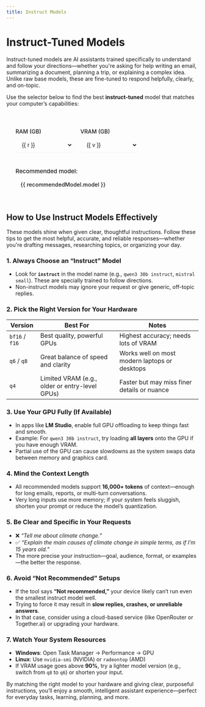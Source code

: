 ```yaml
---
title: Instruct Models
---
```


# Instruct-Tuned Models

Instruct-tuned models are AI assistants trained specifically to understand and follow your directions—whether you're asking for help writing an email, summarizing a document, planning a trip, or explaining a complex idea. Unlike raw base models, these are fine-tuned to respond helpfully, clearly, and on-topic.

Use the selector below to find the best **instruct-tuned** model that matches your computer’s capabilities:


<script setup>
import { ref, computed } from 'vue'

const ram = ref(16)
const vram = ref(8)

// Define the available options
const ramOptions = [16, 32, 64, 128]
const vramOptions = [0, 4, 6, 8, 12, 16, 24, 32]

// Define your recommendation rules here - much easier to maintain!
const recommendationRules = [
  // High VRAM (32 GB), very high RAM (128 GB) - bf16
  { ramMin: 128, vramMin: 32, model: "Mistral Small Q8 or Qwen3 30B Instruct BF16", color: "var(--vp-c-green-2)", bg: "var(--vp-c-green-soft)" },
  // High VRAM (24 GB), very high RAM (128 GB) - Q8 or bf16
  { ramMin: 128, vramMin: 24, model: "Mistral Small Q4 or Qwen3 30B Instruct Q8", color: "var(--vp-c-green-2)", bg: "var(--vp-c-green-soft)" },
  // High VRAM (16–24 GB), very high RAM (128 GB) - BF16
  { ramMin: 128, vramMin: 16, model: "Qwen3 30B Instruct BF16", color: "var(--vp-c-green-2)", bg: "var(--vp-c-green-soft)" },
  { ramMin: 128, vramMin: 12, model: "Qwen3 30B Instruct BF16", color: "var(--vp-c-green-2)", bg: "var(--vp-c-green-soft)" },
  { ramMin: 128, vramMin: 8, model: "Qwen3 30B Instruct BF16", color: "var(--vp-c-green-2)", bg: "var(--vp-c-green-soft)" },

  // High VRAM (32 GB), high RAM (64 GB) - Q8 or BF16
  { ramMin: 64, vramMin: 32, model: "Mistral Small Q8 or Qwen3 30B Instruct BF16", color: "var(--vp-c-blue-2)", bg: "var(--vp-c-blue-soft)" },
  // High VRAM (24 GB), high RAM (64 GB) - Q8
  { ramMin: 64, vramMin: 24, model: "Mistral Small Q4 or Qwen3 30B Instruct Q8", color: "var(--vp-c-blue-2)", bg: "var(--vp-c-blue-soft)" },
  // Medium-high VRAM (16–12 GB), high RAM (64 GB) - Q8
  { ramMin: 64, vramMin: 16, model: "Qwen3 30B Instruct Q8", color: "var(--vp-c-blue-2)", bg: "var(--vp-c-blue-soft)" },
  { ramMin: 64, vramMin: 12, model: "Qwen3 30B Instruct Q8", color: "var(--vp-c-blue-2)", bg: "var(--vp-c-blue-soft)" },
  { ramMin: 64, vramMin: 8, model: "Qwen3 30B Instruct Q8", color: "var(--vp-c-blue-2)", bg: "var(--vp-c-blue-soft)" },
  // Lower VRAM (6–4 GB), high RAM (64 GB) - Q6
  { ramMin: 64, vramMin: 6, model: "Qwen3 30B Instruct Q6", color: "var(--vp-c-yellow-2)", bg: "var(--vp-c-yellow-soft)" },
  { ramMin: 64, vramMin: 4, model: "Qwen3 30B Instruct Q6", color: "var(--vp-c-yellow-2)", bg: "var(--vp-c-yellow-soft)" },
  { ramMin: 64, vramMin: 0, model: "Qwen3 30B Instruct Q6", color: "var(--vp-c-yellow-2)", bg: "var(--vp-c-yellow-soft)" },

  // High VRAM (32 GB), medium RAM (32 GB) - Q8
  { ramMin: 32, vramMin: 32, model: "Mistral Small Q8", color: "var(--vp-c-blue-2)", bg: "var(--vp-c-blue-soft)" },
  // High VRAM (24 GB), medium RAM (32 GB) - Q6/Q4
  { ramMin: 32, vramMin: 24, model: "Mistral Small Q4 or Qwen3 30B Instruct Q6", color: "var(--vp-c-blue-2)", bg: "var(--vp-c-blue-soft)" },
  // Medium VRAM (16–12 GB), medium RAM (32 GB) - BF16 (4B)
  { ramMin: 32, vramMin: 16, model: "Qwen3 4B BF16", color: "var(--vp-c-blue-2)", bg: "var(--vp-c-blue-soft)" },
  { ramMin: 32, vramMin: 12, model: "Qwen3 4B BF16", color: "var(--vp-c-blue-2)", bg: "var(--vp-c-blue-soft)" },
  // Medium VRAM (8 GB), medium RAM (32 GB) - Q8 (4B)
  { ramMin: 32, vramMin: 8, model: "Qwen3 4B Q8", color: "var(--vp-c-blue-2)", bg: "var(--vp-c-blue-soft)" },
  // Lower VRAM (6–4 GB), medium RAM (32 GB) - Q4 (4B)
  { ramMin: 32, vramMin: 6, model: "Qwen3 4B Q4", color: "var(--vp-c-yellow-2)", bg: "var(--vp-c-yellow-soft)" },
  { ramMin: 32, vramMin: 4, model: "Qwen3 4B Q4", color: "var(--vp-c-yellow-2)", bg: "var(--vp-c-yellow-soft)" },

  // High VRAM (32 GB), low RAM (16 GB) - Q8 (4B)
  { ramMin: 16, vramMin: 32, model: "Mistral Small Q8", color: "var(--vp-c-orange-2)", bg: "var(--vp-c-orange-soft)" },
  // High VRAM (24 GB), low RAM (16 GB) - Q4 (4B)
  { ramMin: 16, vramMin: 24, model: "Mistral Small Q4", color: "var(--vp-c-orange-2)", bg: "var(--vp-c-orange-soft)" },
  // Medium VRAM (16–12 GB), low RAM (16 GB) - BF16 (4B)
  { ramMin: 16, vramMin: 16, model: "Qwen3 4B BF16", color: "var(--vp-c-orange-2)", bg: "var(--vp-c-orange-soft)" },
  { ramMin: 16, vramMin: 12, model: "Qwen3 4B BF16", color: "var(--vp-c-orange-2)", bg: "var(--vp-c-orange-soft)" },
  // Medium VRAM (8 GB), low RAM (16 GB) - Q8 (4B)
  { ramMin: 16, vramMin: 8, model: "Qwen3 4B Q8", color: "var(--vp-c-orange-2)", bg: "var(--vp-c-orange-soft)" },
  // Lower VRAM (6–4 GB), low RAM (16 GB) - Q4 (4B)
  { ramMin: 16, vramMin: 6, model: "Qwen3 4B Q4", color: "var(--vp-c-orange-2)", bg: "var(--vp-c-orange-soft)" },
  { ramMin: 16, vramMin: 4, model: "Qwen3 4B Q4", color: "var(--vp-c-orange-2)", bg: "var(--vp-c-orange-soft)" },
  // in case of "None", just dont put any rules here
]

const recommendedModel = computed(() => {
  // Find the first rule that matches the current RAM and VRAM
  const matchingRule = recommendationRules.find(rule => ram.value >= rule.ramMin && vram.value >= rule.vramMin)
  
  if (matchingRule) {
    return {
      model: matchingRule.model,
      color: matchingRule.color,
      bg: matchingRule.bg
    }
  }
  
  return {
    model: 'Not recommended',
    color: 'var(--vp-c-text-3)',
    bg: 'transparent'
  }
})

const isRecommended = computed(() => {
  return recommendedModel.value.model !== 'Not recommended'
})
</script>

<style scoped>
.model-selector {
  margin: 2rem 0;
  padding: 1.5rem;
  border-radius: 16px;
  background-color: var(--vp-code-block-bg);
  border: 2px solid var(--vp-c-border); /* Default border */
  font-size: 0.95rem;
  transition: border-color 0.3s ease;
  position: relative;
  overflow: hidden; /* Ensures background colors stay within bounds */
}

.model-selector::before {
  content: '';
  position: absolute;
  top: 0;
  left: 0;
  right: 0;
  height: 4px;
  background: linear-gradient(90deg, var(--vp-c-brand), var(--vp-c-green));
  /* Default gradient, will be overridden by JavaScript or specific class if needed */
}

/* Example: Specific border color based on recommendation */
.model-selector.recommended-high {
  border-color: var(--vp-c-green-2);
}
.model-selector.recommended-medium {
  border-color: var(--vp-c-blue-2);
}
.model-selector.recommended-low {
  border-color: var(--vp-c-yellow-2);
}

.model-selector h3 {
  margin-top: 0;
  margin-bottom: 1.25rem;
  font-weight: 600;
  color: var(--vp-c-text-1);
}

.controls {
  display: flex;
  flex-wrap: wrap;
  gap: 1.25rem;
  margin-bottom: 1.5rem;
}

.control-group {
  display: flex;
  flex-direction: column;
  min-width: 150px;
}

.control-group label {
  font-weight: 500;
  margin-bottom: 0.5rem;
  color: var(--vp-c-text-1);
  font-size: 0.9rem;
}

.control-group select {
  padding: 0.6rem 0.8rem;
  border: 1px solid var(--vp-c-border);
  border-radius: 8px;
  background: var(--vp-c-bg);
  color: var(--vp-c-text-1);
  font-size: 0.95rem;
  transition: all 0.2s ease;
  box-shadow: 0 1px 2px rgba(0, 0, 0, 0.05);
}

.control-group select:hover {
  border-color: var(--vp-c-brand-lighter);
}

.control-group select:focus {
  outline: none;
  border-color: var(--vp-c-brand);
  box-shadow: 0 0 0 3px rgba(66, 133, 244, 0.25);
}

.result {
  padding-top: 1rem;
  border-top: 1px solid var(--vp-c-divider);
}

.result strong {
  display: block;
  margin-bottom: 0.5rem;
  font-weight: 500;
  color: var(--vp-c-text-1);
}

.result .model-name {
  display: inline-block;
  padding: 0.5rem 0.75rem;
  border-radius: 8px;
  font-family: var(--vp-font-family-mono);
  font-size: 0.95em;
  font-weight: 500;
  transition: all 0.3s ease;
  border: 1px solid transparent; /* Default border */
}

.result .model-name.not-recommended {
  color: var(--vp-c-text-3);
  background: var(--vp-c-bg-soft);
  border-color: var(--vp-c-text-3);
  font-style: italic;
}

/* Dynamically applied styles based on recommendation level */
.result .model-name.recommended-high {
  background-color: var(--vp-c-green-soft);
  color: var(--vp-c-green-2);
  border-color: var(--vp-c-green-2);
}

.result .model-name.recommended-medium {
  background-color: var(--vp-c-blue-soft);
  color: var(--vp-c-blue-2);
  border-color: var(--vp-c-blue-2);
}

.result .model-name.recommended-low {
  background-color: var(--vp-c-yellow-soft);
  color: var(--vp-c-yellow-2);
  border-color: var(--vp-c-yellow-2);
}

.result .model-name.recommended-very-low {
  background-color: var(--vp-c-orange-soft);
  color: var(--vp-c-orange-2);
  border-color: var(--vp-c-orange-2);
}

.result .model-name.recommended-4b {
  background-color: var(--vp-c-purple-soft);
  color: var(--vp-c-purple-2);
  border-color: var(--vp-c-purple-2);
}

</style>

<div class="model-selector" :class="{
  'recommended-high': recommendedModel.model.includes('bf16'),
  'recommended-medium': recommendedModel.model.includes('Q8') && !recommendedModel.model.includes('bf16'),
  'recommended-low': recommendedModel.model.includes('Q6'),
  'recommended-very-low': recommendedModel.model.includes('Q4') || recommendedModel.model.includes('Small'),
  'recommended-4b': recommendedModel.model.includes('4B')
}">
  <div class="controls">
    <div class="control-group">
      <label for="ram-select">RAM (GB)</label>
      <select id="ram-select" v-model.number="ram">
        <option v-for="r in ramOptions" :key="r" :value="r">{{ r }}</option>
      </select>
    </div>
    <div class="control-group">
      <label for="vram-select">VRAM (GB)</label>
      <select id="vram-select" v-model.number="vram">
        <option v-for="v in vramOptions" :key="v" :value="v">{{ v }}</option>
      </select>
    </div>
  </div>

  <div class="result">
    <strong>Recommended model:</strong>
    <span
      class="model-name"
      :class="{
        'recommended-high': recommendedModel.model.includes('bf16'),
        'recommended-medium': recommendedModel.model.includes('Q8') && !recommendedModel.model.includes('bf16'),
        'recommended-low': recommendedModel.model.includes('Q6'),
        'recommended-very-low': recommendedModel.model.includes('Q4') || recommendedModel.model.includes('Small'),
        'recommended-4b': recommendedModel.model.includes('4B'),
        'not-recommended': !isRecommended
      }"
      :style="{ backgroundColor: recommendedModel.bg, color: recommendedModel.color }"
    >
      {{ recommendedModel.model }}
    </span>
  </div>
</div>

## How to Use Instruct Models Effectively

These models shine when given clear, thoughtful instructions. Follow these tips to get the most helpful, accurate, and reliable responses—whether you're drafting messages, researching topics, or organizing your day.

### 1. **Always Choose an “Instruct” Model**
- Look for **`instruct`** in the model name (e.g., `qwen3 30b instruct`, `mistral small`). These are specially trained to follow directions.
- Non-instruct models may ignore your request or give generic, off-topic replies.

### 2. **Pick the Right Version for Your Hardware**
| Version | Best For | Notes |
|--------|--------|------|
| `bf16` / `f16` | Best quality, powerful GPUs | Highest accuracy; needs lots of VRAM |
| `q6` / `q8` | Great balance of speed and clarity | Works well on most modern laptops or desktops |
| `q4` | Limited VRAM (e.g., older or entry-level GPUs) | Faster but may miss finer details or nuance |

### 3. **Use Your GPU Fully (If Available)**
- In apps like **LM Studio**, enable full GPU offloading to keep things fast and smooth.
- Example: For `qwen3 30b instruct`, try loading **all layers** onto the GPU if you have enough VRAM.
- Partial use of the GPU can cause slowdowns as the system swaps data between memory and graphics card.

### 4. **Mind the Context Length**
- All recommended models support **16,000+ tokens** of context—enough for long emails, reports, or multi-turn conversations.
- Very long inputs use more memory; if your system feels sluggish, shorten your prompt or reduce the model’s quantization.

### 5. **Be Clear and Specific in Your Requests**
- ❌ _“Tell me about climate change.”_  
- ✅ _“Explain the main causes of climate change in simple terms, as if I’m 15 years old.”_
- The more precise your instruction—goal, audience, format, or examples—the better the response.

### 6. **Avoid “Not Recommended” Setups**
- If the tool says **“Not recommended,”** your device likely can’t run even the smallest instruct model well.
- Trying to force it may result in **slow replies, crashes, or unreliable answers**.
- In that case, consider using a cloud-based service (like OpenRouter or Together.ai) or upgrading your hardware.

### 7. **Watch Your System Resources**
- **Windows**: Open Task Manager → Performance → GPU  
- **Linux**: Use `nvidia-smi` (NVIDIA) or `radeontop` (AMD)
- If VRAM usage goes above **90%**, try a lighter model version (e.g., switch from `q8` to `q6`) or shorten your input.

By matching the right model to your hardware and giving clear, purposeful instructions, you’ll enjoy a smooth, intelligent assistant experience—perfect for everyday tasks, learning, planning, and more.
